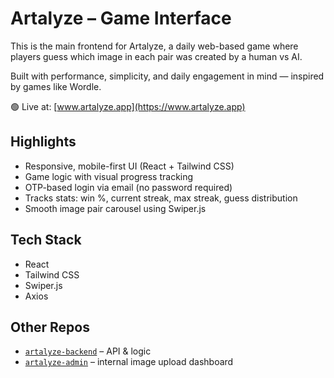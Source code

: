 # Artalyze – Game Interface

This is the main frontend for Artalyze, a daily web-based game where players guess which image in each pair was created by a human vs AI.

Built with performance, simplicity, and daily engagement in mind — inspired by games like Wordle.

🟢 Live at: [www.artalyze.app](https://www.artalyze.app)

## Highlights

- Responsive, mobile-first UI (React + Tailwind CSS)
- Game logic with visual progress tracking
- OTP-based login via email (no password required)
- Tracks stats: win %, current streak, max streak, guess distribution
- Smooth image pair carousel using Swiper.js

## Tech Stack

- React
- Tailwind CSS
- Swiper.js
- Axios

## Other Repos

- [`artalyze-backend`](https://github.com/yourname/artalyze-backend) – API & logic
- [`artalyze-admin`](https://github.com/yourname/artalyze-admin) – internal image upload dashboard 
